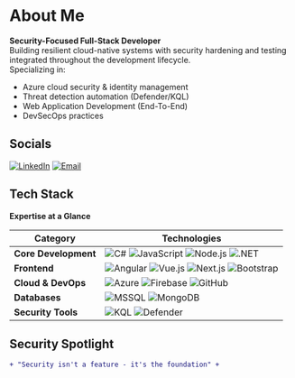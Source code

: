 # About Me
**Security-Focused Full-Stack Developer**  
Building resilient cloud-native systems with security hardening and testing integrated throughout the development lifecycle.  
Specializing in:  
  - Azure cloud security & identity management  
  - Threat detection automation (Defender/KQL)  
  - Web Application Development (End-To-End)  
  - DevSecOps practices

## Socials
[![LinkedIn](https://img.shields.io/badge/LinkedIn-Connect-%230077B5?logo=linkedin)](https://linkedin.com/in/mihlali-8934528-mabovula) 
[![Email](https://img.shields.io/badge/Email-Contact-%23D14836?logo=gmail)](mailto:mihlalimabovula597@gmail.com)

## Tech Stack
**Expertise at a Glance**

| Category          | Technologies                                                                 |
|-------------------|------------------------------------------------------------------------------|
| **Core Development** | ![C#](https://img.shields.io/badge/-C%23-239120?logo=csharp) ![JavaScript](https://img.shields.io/badge/-JavaScript-F7DF1E?logo=javascript&logoColor=black) ![Node.js](https://img.shields.io/badge/-Node.js-339933?logo=nodedotjs) ![.NET](https://img.shields.io/badge/-.NET-512BD4?logo=dotnet) |
| **Frontend**        | ![Angular](https://img.shields.io/badge/-Angular-DD0031?logo=angular) ![Vue.js](https://img.shields.io/badge/-Vue.js-4FC08D?logo=vuedotjs) ![Next.js](https://img.shields.io/badge/-Next.js-000000?logo=nextdotjs) ![Bootstrap](https://img.shields.io/badge/-Bootstrap-7952B3?logo=bootstrap) |
| **Cloud & DevOps**  | ![Azure](https://img.shields.io/badge/-Azure-0078D4?logo=microsoftazure) ![Firebase](https://img.shields.io/badge/-Firebase-FFCA28?logo=firebase&logoColor=black) ![GitHub](https://img.shields.io/badge/-GitHub-181717?logo=github) |
| **Databases**       | ![MSSQL](https://img.shields.io/badge/-SQL%20Server-CC2927?logo=microsoftsqlserver) ![MongoDB](https://img.shields.io/badge/-MongoDB-47A248?logo=mongodb) |
| **Security Tools**  | ![KQL](https://img.shields.io/badge/-KQL-0078D4?logo=microsoftazure) ![Defender](https://img.shields.io/badge/-Microsoft_Defender-0078D4?logo=microsoft) |

## Security Spotlight
```diff
+ "Security isn't a feature - it's the foundation" +
